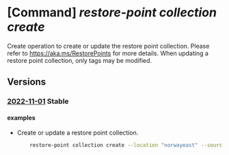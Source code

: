 # [Command] _restore-point collection create_

Create operation to create or update the restore point collection. Please refer to https://aka.ms/RestorePoints for more details. When updating a restore point collection, only tags may be modified.

## Versions

### [2022-11-01](/Resources/mgmt-plane/L3N1YnNjcmlwdGlvbnMve30vcmVzb3VyY2Vncm91cHMve30vcHJvdmlkZXJzL21pY3Jvc29mdC5jb21wdXRlL3Jlc3RvcmVwb2ludGNvbGxlY3Rpb25zL3t9/2022-11-01.xml) **Stable**

<!-- mgmt-plane /subscriptions/{}/resourcegroups/{}/providers/microsoft.compute/restorepointcollections/{} 2022-11-01 -->

#### examples

- Create or update a restore point collection.
    ```bash
        restore-point collection create --location "norwayeast" --source-id "/subscriptions/{subscription-id}/resourceGroups/myResourceGroup/providers/Microsoft.Compute/virtualMachines/myVM" --tags myTag1="tagValue1" --resource-group "myResourceGroup" --collection-name "myRpc"
    ```
